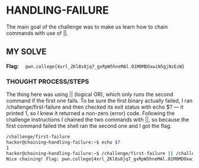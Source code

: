 # HANDLING-FAILURE
The main goal of the challenge was to make us learn how to chain commands with use of ||.

## MY SOLVE
**Flag:** `  pwn.college{4xrl_ZKl8s8jq7_gxRpW5hneMAl.01M0MDOxwiN5gjNzEzW}`

### THOUGHT PROCESS/STEPS
The thing here was using || (logical OR), which only runs the second command if the first one fails. To be sure the first binary 
actually failed, I ran /challenge/first-failure and then checked its exit status with echo $? — it printed 1, so I knew it 
returned a non-zero (error) code. Following the challenge instructions I chained the two commands with ||, so because the first 
command failed the shell ran the second one and I got the flag.

```bash
/challenge/first-failure
hacker@chaining~handling-failure:~$ echo $?
1
hacker@chaining~handling-failure:~$ /challenge/first-failure || /challenge/second
Nice chaining! Flag: pwn.college{4xrl_ZKl8s8jq7_gxRpW5hneMAl.01M0MDOxwiN5gjNzEzW}
```
